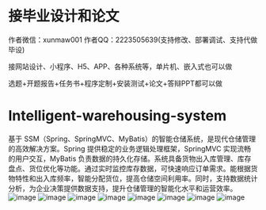 # 接毕业设计和论文
作者微信：xunmaw001  作者QQ：2223505639(支持修改、部署调试、支持代做毕设)

接网站设计、小程序、H5、APP、各种系统等，单片机、嵌入式也可以做

选题+开题报告+任务书+程序定制+安装测试+论文+答辩PPT都可以做
# Intelligent-warehousing-system
基于 SSM（Spring、SpringMVC、MyBatis）的智能仓储系统，是现代仓储管理的高效解决方案。Spring 提供稳定的业务逻辑处理框架，SpringMVC 实现流畅的用户交互，MyBatis 负责数据的持久化存储。系统具备货物出入库管理、库存盘点、货位优化等功能。通过实时监控库存数据，可快速响应订单需求。能根据货物特性和出入库频率，智能分配货位，提高仓储空间利用率。同时，支持数据统计分析，为企业决策提供数据支持，提升仓储管理的智能化水平和运营效率。 
![image](https://github.com/user-attachments/assets/218722dd-c812-400b-b52f-889c715ccda5)
![image](https://github.com/user-attachments/assets/f77323b6-4d4a-4050-9439-61c6d62c34e6)
![image](https://github.com/user-attachments/assets/6999156f-a07e-4eec-be04-3a4181499646)
![image](https://github.com/user-attachments/assets/3ee38b99-9a35-4674-9615-ec17e475b6f4)
![image](https://github.com/user-attachments/assets/b13fc15d-1c53-4af8-8c88-7fef59cbb5bf)
![image](https://github.com/user-attachments/assets/53874488-a85e-4d87-ad30-3cd5c4afd441)
![image](https://github.com/user-attachments/assets/a40baa18-19ed-4c6a-ae82-df331765a344)
![image](https://github.com/user-attachments/assets/8a47b325-26ba-4b87-b244-4c8594c3c379)
